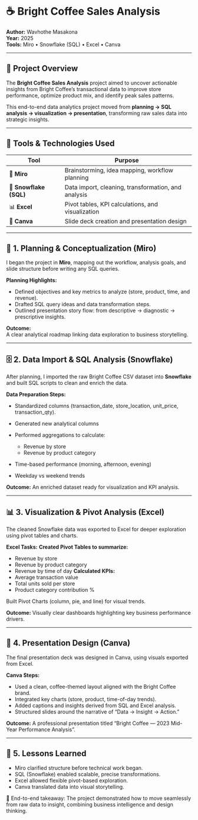 # ☕ Bright Coffee Sales Analysis

**Author:** Wavhothe Masakona  
**Year:** 2025  
**Tools:** Miro • Snowflake (SQL) • Excel • Canva

---

## 🧭 Project Overview
The **Bright Coffee Sales Analysis** project aimed to uncover actionable insights from Bright Coffee’s transactional data to improve store performance, optimize product mix, and identify peak sales patterns.

This end-to-end data analytics project moved from **planning → SQL analysis → visualization → presentation**, transforming raw sales data into strategic insights.

---

## 🧩 Tools & Technologies Used

| Tool | Purpose |
|------|----------|
| 🧠 **Miro** | Brainstorming, idea mapping, workflow planning |
| 💾 **Snowflake (SQL)** | Data import, cleaning, transformation, and analysis |
| 📊 **Excel** | Pivot tables, KPI calculations, and visualization |
| 🎨 **Canva** | Slide deck creation and presentation design |

---

## 🧠 1. Planning & Conceptualization (Miro)
I began the project in **Miro**, mapping out the workflow, analysis goals, and slide structure before writing any SQL queries.

**Planning Highlights:**
- Defined objectives and key metrics to analyze (store, product, time, and revenue).
- Drafted SQL query ideas and data transformation steps.
- Outlined presentation story flow: from descriptive → diagnostic → prescriptive insights.

**Outcome:**  
A clear analytical roadmap linking data exploration to business storytelling.

---

## 🗄️ 2. Data Import & SQL Analysis (Snowflake)
After planning, I imported the raw Bright Coffee CSV dataset into **Snowflake** and built SQL scripts to clean and enrich the data.

**Data Preparation Steps:**
- Standardized columns (transaction_date, store_location, unit_price, transaction_qty).
- Generated new analytical columns

- Performed aggregations to calculate:
    - Revenue by store
    - Revenue by product category
- Time-based performance (morning, afternoon, evening)
- Weekday vs weekend trends

**Outcome:**
An enriched dataset ready for visualization and KPI analysis.

---

## 📊 3. Visualization & Pivot Analysis (Excel)

The cleaned Snowflake data was exported to Excel for deeper exploration using pivot tables and charts.

**Excel Tasks:**
**Created Pivot Tables to summarize:**
- Revenue by store
- Revenue by product category
- Revenue by time of day
**Calculated KPIs:**
- Average transaction value
- Total units sold per store
- Product category contribution %

Built Pivot Charts (column, pie, and line) for visual trends.

**Outcome:**
Visually clear dashboards highlighting key business performance drivers.

---

## 🎨 4. Presentation Design (Canva)

The final presentation deck was designed in Canva, using visuals exported from Excel.

**Canva Steps:**

- Used a clean, coffee-themed layout aligned with the Bright Coffee brand.
- Integrated key charts (store, product, time-of-day trends).
- Added captions and insights derived from SQL and Excel analysis.
- Structured slides around the narrative of “Data → Insight → Action.”

**Outcome:**
A professional presentation titled “Bright Coffee — 2023 Mid-Year Performance Analysis”.

---

## 🧾 5. Lessons Learned

- Miro clarified structure before technical work began.
- SQL (Snowflake) enabled scalable, precise transformations.
- Excel allowed flexible pivot-based exploration.
- Canva translated data into visual storytelling.

🧩 End-to-end takeaway: The project demonstrated how to move seamlessly from raw data to insight, combining business intelligence and design thinking.